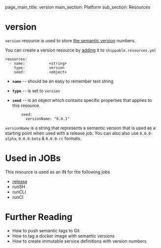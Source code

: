 page_main_title: version
main_section: Platform
sub_section: Resources

# version
`version` resource is used to store <a href="http://www.semver.org/">the semantic version</a> numbers.

You can create a version resource by [adding](resources-working-wth#adding) it to `shippable.resources.yml`

```
resources:
  - name: 			<string>
    type: 			version
    seed:			<object>
```

* **`name`** -- should be an easy to remember text string

* **`type`** -- is set to `version`

* **`seed`** -- is an object which contains specific properties that applies to this resource. 
	
	```
		seed:
		  versionName: "0.0.1"
	```
`versionName` is a string that represents a semantic version that is used as a starting point when used with a release job. You can also also use `0.0.0-alpha`, `0.0.0-beta` & `0.0.0-rc` formats.

# Used in JOBs
This resource is used as an IN for the following jobs

* [release](jobs-release/)
* runSH
* runCLI
* runCI

# Further Reading
* How to push semantic tags to Git
* How to tag a docker image with semantic versions
* How to create immutable service definitions with version numbers
